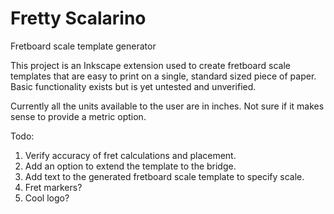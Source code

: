 # Fretty Scalarino
Fretboard scale template generator

This project is an Inkscape extension used to create fretboard scale templates that are easy to print on a single, standard sized piece of paper.
Basic functionality exists but is yet untested and unverified.

Currently all the units available to the user are in inches. Not sure if it makes sense to provide a metric option.

Todo:
1. Verify accuracy of fret calculations and placement.
2. Add an option to extend the template to the bridge.
3. Add text to the generated fretboard scale template to specify scale.
4. Fret markers?
5. Cool logo?
